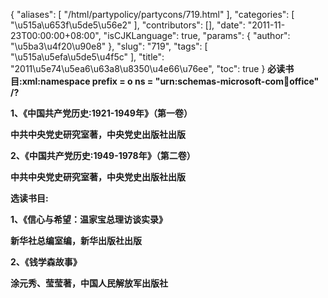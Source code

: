 {
    "aliases": [
        "/html/partypolicy/partycons/719.html"
    ],
    "categories": [
        "\u515a\u653f\u5de5\u56e2"
    ],
    "contributors": [],
    "date": "2011-11-23T00:00:00+08:00",
    "isCJKLanguage": true,
    "params": {
        "author": "\u5ba3\u4f20\u90e8"
    },
    "slug": "719",
    "tags": [
        "\u515a\u5efa\u5de5\u4f5c"
    ],
    "title": "2011\u5e74\u5ea6\u63a8\u8350\u4e66\u76ee",
    "toc": true
}
**必读书目:xml:namespace prefix = o ns = "urn:schemas-microsoft-com:office:office" /?**

**1、《中国共产党历史:1921-1949年》（第一卷）**

**中共中央党史研究室著，中央党史出版社出版**

**2、《中国共产党历史:1949-1978年》（第二卷）**

**中共中央党史研究室著，中央党史出版社出版**

**选读书目:**

**1、《信心与希望：温家宝总理访谈实录》**

**新华社总编室编，新华出版社出版**

**2、《钱学森故事》**

**涂元秀、莹莹著，中国人民解放军出版社**

